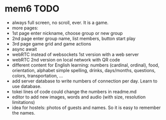 # mem6 TODO

- always full screen, no scroll, ever. It is a game.
- more pages: 
- 1st page enter nickname, choose group or new group
- 2nd page enter group name, list members, button start play
- 3rd page game grid and game actions
- async await
- webRTC instead of websockets 1st version with a web server
- webRTC 2nd version on local network with QR code
- different content for English learning: numbers (cardinal, ordinal), food, orientation, alphabet simple spelling, drinks, days/months, questions, colors, transportation, ...  
- add server database to write numbers of connection per day. Learn to use database.
- tokei lines of code could change the numbers in readme.md  
- editor to add new images, words and audio (with size, resolution limitations)  
- idea for hostels: photos of guests and names. So it is easy to remember the names.  
